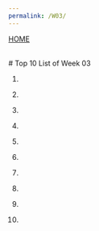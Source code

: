 ```yaml
---
permalink: /W03/
---
```

[HOME](../)

<br>
# Top 10 List of Week 03

1. []()<br>


2. []()<br>


3. []()<br>


4. []()<br>


5. []()<br>


6. []()<br>


7. []()<br>


8. []()<br>


9. []()<br>


10. []()<br>
